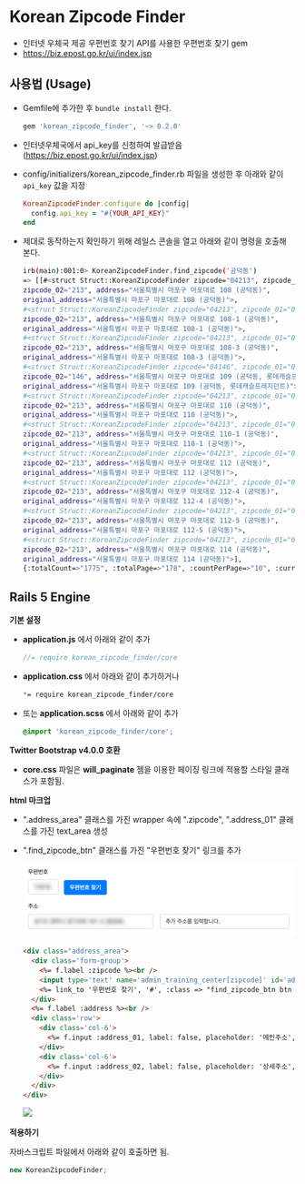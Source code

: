 Korean Zipcode Finder
=====================

* 인터넷 우체국 제공 우편번호 찾기 API를 사용한 우편번호 찾기 gem
* https://biz.epost.go.kr/ui/index.jsp


사용법 (Usage)
-----------

* Gemfile에 추가한 후 `bundle install` 한다.

  ```ruby
  gem 'korean_zipcode_finder', '~> 0.2.0'
  ```

* 인터넷우체국에서 api_key를 신청하여 발급받음 (https://biz.epost.go.kr/ui/index.jsp)

* config/initializers/korean_zipcode_finder.rb 파일을 생성한 후 아래와 같이 `api_key` 값을 지정

    ``` ruby
    KoreanZipcodeFinder.configure do |config|
      config.api_key = "#{YOUR_API_KEY}"
    end
    ```

* 제대로 동작하는지 확인하기 위해 레일스 콘솔을 열고 아래와 같이 명령을 호출해 본다. 

  ```bash
  irb(main):001:0> KoreanZipcodeFinder.find_zipcode('공덕동')
  => [[#<struct Struct::KoreanZipcodeFinder zipcode="04213", zipcode_01="042", 
  zipcode_02="213", address="서울특별시 마포구 마포대로 108 (공덕동)", 
  original_address="서울특별시 마포구 마포대로 108 (공덕동)">, 
  #<struct Struct::KoreanZipcodeFinder zipcode="04213", zipcode_01="042", 
  zipcode_02="213", address="서울특별시 마포구 마포대로 108-1 (공덕동)", 
  original_address="서울특별시 마포구 마포대로 108-1 (공덕동)">, 
  #<struct Struct::KoreanZipcodeFinder zipcode="04213", zipcode_01="042", 
  zipcode_02="213", address="서울특별시 마포구 마포대로 108-3 (공덕동)", 
  original_address="서울특별시 마포구 마포대로 108-3 (공덕동)">, 
  #<struct Struct::KoreanZipcodeFinder zipcode="04146", zipcode_01="041", 
  zipcode_02="146", address="서울특별시 마포구 마포대로 109 (공덕동, 롯데캐슬프레지던트)", 
  original_address="서울특별시 마포구 마포대로 109 (공덕동, 롯데캐슬프레지던트)">, 
  #<struct Struct::KoreanZipcodeFinder zipcode="04213", zipcode_01="042", 
  zipcode_02="213", address="서울특별시 마포구 마포대로 110 (공덕동)", 
  original_address="서울특별시 마포구 마포대로 110 (공덕동)">, 
  #<struct Struct::KoreanZipcodeFinder zipcode="04213", zipcode_01="042", 
  zipcode_02="213", address="서울특별시 마포구 마포대로 110-1 (공덕동)", 
  original_address="서울특별시 마포구 마포대로 110-1 (공덕동)">, 
  #<struct Struct::KoreanZipcodeFinder zipcode="04213", zipcode_01="042", 
  zipcode_02="213", address="서울특별시 마포구 마포대로 112 (공덕동)", 
  original_address="서울특별시 마포구 마포대로 112 (공덕동)">, 
  #<struct Struct::KoreanZipcodeFinder zipcode="04213", zipcode_01="042", 
  zipcode_02="213", address="서울특별시 마포구 마포대로 112-4 (공덕동)", 
  original_address="서울특별시 마포구 마포대로 112-4 (공덕동)">, 
  #<struct Struct::KoreanZipcodeFinder zipcode="04213", zipcode_01="042", 
  zipcode_02="213", address="서울특별시 마포구 마포대로 112-5 (공덕동)", 
  original_address="서울특별시 마포구 마포대로 112-5 (공덕동)">, 
  #<struct Struct::KoreanZipcodeFinder zipcode="04213", zipcode_01="042", 
  zipcode_02="213", address="서울특별시 마포구 마포대로 114 (공덕동)", 
  original_address="서울특별시 마포구 마포대로 114 (공덕동)">], 
  {:totalCount=>"1775", :totalPage=>"178", :countPerPage=>"10", :currentPage=>"1"}]
  ```

Rails 5 Engine
--------------

**기본 설정**

* **application.js** 에서 아래와 같이 추가

    ``` javascript
    //= require korean_zipcode_finder/core
    ```

* **application.css** 에서 아래와 같이 추가하거나 
    ``` css
    *= require korean_zipcode_finder/core
    ```

* 또는 **application.scss** 에서 아래와 같이 추가
    ``` scss
    @import 'korean_zipcode_finder/core';
    ```


**Twitter Bootstrap v4.0.0 호환**
* **core.css** 파일은 **will_paginate** 젬을 이용한 페이징 링크에 적용할 스타일 클래스가 포함됨.

**html 마크업**

* ".address_area" 클래스를 가진 wrapper 속에 ".zipcode", ".address_01" 클래스를 가진 text_area 생성
* ".find_zipcode_btn" 클래스를 가진 "우편번호 찾기" 링크를 추가

  ![](app/assets/images/address_area.png)

  ``` html
  <div class="address_area">
    <div class='form-group'>
      <%= f.label :zipcode %><br />
      <input type='text' name='admin_training_center[zipcode]' id='admin_training_center_zipcode' class='zipcode form-control col-3 col-sm-2 col-md-1 d-inline' value="<%= f.object.zipcode %>" placeholder='99999'>
      <%= link_to '우편번호 찾기', '#', :class => "find_zipcode_btn btn btn-primary ml-2" %>
    </div>
    <%= f.label :address %><br />
    <div class='row'>
      <div class='col-6'>
        <%= f.input :address_01, label: false, placeholder: '메인주소', input_html: {class: "address_01"} %>
      </div>
      <div class='col-6'>
        <%= f.input :address_02, label: false, placeholder: '상세주소', input_html: {class: "address_02"} %>
      </div>
    </div>
  </div>
    ```
  ![](app/assets/images/search_zipcodes.png)  

**적용하기**

자바스크립트 파일에서 아래와 같이 호출하면 됨.

``` javascript
new KoreanZipcodeFinder;
``` 

